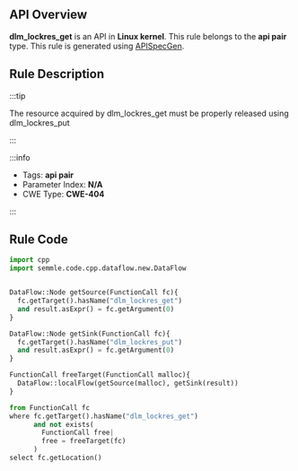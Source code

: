 ---
---


## API Overview
**dlm_lockres_get** is an API in **Linux kernel**. This rule belongs to the **api pair** type. This rule is generated using [APISpecGen](../../tools/APISpecGen).
## Rule Description

:::tip

The resource acquired by dlm_lockres_get must be properly released using dlm_lockres_put

:::

:::info

- Tags: **api pair**
- Parameter Index: **N/A**
- CWE Type: **CWE-404**

:::

## Rule Code
```python
import cpp
import semmle.code.cpp.dataflow.new.DataFlow


DataFlow::Node getSource(FunctionCall fc){
  fc.getTarget().hasName("dlm_lockres_get")
  and result.asExpr() = fc.getArgument(0)
}

DataFlow::Node getSink(FunctionCall fc){
  fc.getTarget().hasName("dlm_lockres_put")
  and result.asExpr() = fc.getArgument(0)
}

FunctionCall freeTarget(FunctionCall malloc){
  DataFlow::localFlow(getSource(malloc), getSink(result))
}

from FunctionCall fc
where fc.getTarget().hasName("dlm_lockres_get")
      and not exists(
        FunctionCall free| 
        free = freeTarget(fc)
      )
select fc.getLocation()

    
```